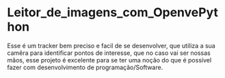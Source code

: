 # Leitor_de_imagens_com_OpenvePython
Esse é um tracker bem preciso e facil de se desenvolver, que utiliza a sua camêra para identificar pontos de interesse, que no caso vai ser nossas mãos, esse projeto é excelente para se ter uma noção do que é possível fazer com desenvolvimento de programação/Software. 

